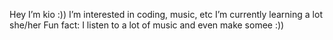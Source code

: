 Hey I’m kio :))
I’m interested in coding, music, etc
I’m currently learning a lot
she/her
Fun fact: I listen to a lot of music and even make somee :))

<!---
noquemakuhh/noquemakuhh is a ✨ special ✨ repository because its `README.md` (this file) appears on your GitHub profile.
You can click the Preview link to take a look at your changes.
--->
